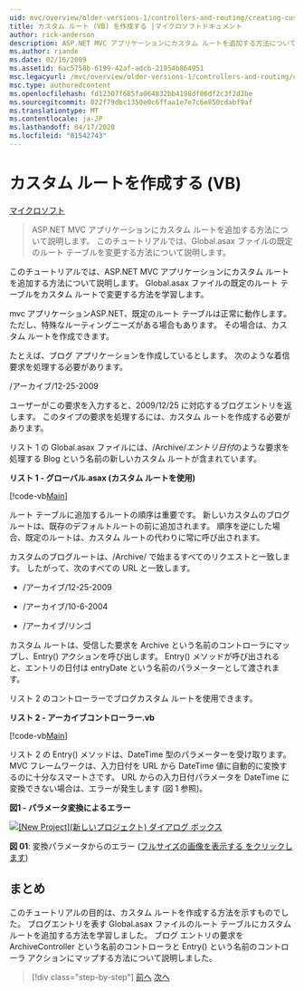 ```yaml
---
uid: mvc/overview/older-versions-1/controllers-and-routing/creating-custom-routes-vb
title: カスタム ルート (VB) を作成する |マイクロソフトドキュメント
author: rick-anderson
description: ASP.NET MVC アプリケーションにカスタム ルートを追加する方法について説明します。 このチュートリアルでは、Global.asax ファイルの既定のルート テーブルを変更する方法について説明します。
ms.author: riande
ms.date: 02/16/2009
ms.assetid: 6ac5758b-6199-42af-adcb-21954b864951
msc.legacyurl: /mvc/overview/older-versions-1/controllers-and-routing/creating-custom-routes-vb
msc.type: authoredcontent
ms.openlocfilehash: fd12307f685fa064832bb4198df06df2c3f2d3be
ms.sourcegitcommit: 022f79dbc1350e0c6ffaa1e7e7c6e850cdabf9af
ms.translationtype: MT
ms.contentlocale: ja-JP
ms.lasthandoff: 04/17/2020
ms.locfileid: "81542743"
---
```

# <a name="creating-custom-routes-vb"></a>カスタム ルートを作成する (VB)

[マイクロソフト](https://github.com/microsoft)

> ASP.NET MVC アプリケーションにカスタム ルートを追加する方法について説明します。 このチュートリアルでは、Global.asax ファイルの既定のルート テーブルを変更する方法について説明します。

このチュートリアルでは、ASP.NET MVC アプリケーションにカスタム ルートを追加する方法について説明します。 Global.asax ファイルの既定のルート テーブルをカスタム ルートで変更する方法を学習します。

mvc アプリケーションASP.NET、既定のルート テーブルは正常に動作します。 ただし、特殊なルーティングニーズがある場合もあります。 その場合は、カスタム ルートを作成できます。

たとえば、ブログ アプリケーションを作成しているとします。 次のような着信要求を処理する必要があります。

/アーカイブ/12-25-2009

ユーザーがこの要求を入力すると、2009/12/25 に対応するブログエントリを返します。 このタイプの要求を処理するには、カスタム ルートを作成する必要があります。

リスト 1 の Global.asax ファイルには、/Archive/*エントリ日付*のような要求を処理する Blog という名前の新しいカスタム ルートが含まれています。

**リスト 1 - グローバル.asax (カスタム ルートを使用)**

[!code-vb[Main](creating-custom-routes-vb/samples/sample1.vb)]

ルート テーブルに追加するルートの順序は重要です。 新しいカスタムのブログルートは、既存のデフォルトルートの前に追加されます。 順序を逆にした場合、既定のルートは、カスタム ルートの代わりに常に呼び出されます。

カスタムのブログルートは、/Archive/ で始まるすべてのリクエストと一致します。 したがって、次のすべての URL と一致します。

- /アーカイブ/12-25-2009

- /アーカイブ/10-6-2004

- /アーカイブ/リンゴ

カスタム ルートは、受信した要求を Archive という名前のコントローラにマップし、Entry() アクションを呼び出します。 Entry() メソッドが呼び出されると、エントリの日付は entryDate という名前のパラメーターとして渡されます。

リスト 2 のコントローラーでブログカスタム ルートを使用できます。

**リスト 2 - アーカイブコントローラー.vb**

[!code-vb[Main](creating-custom-routes-vb/samples/sample2.vb)]

リスト 2 の Entry() メソッドは、DateTime 型のパラメーターを受け取ります。 MVC フレームワークは、入力日付を URL から DateTime 値に自動的に変換するのに十分なスマートさです。 URL からの入力日付パラメータを DateTime に変換できない場合は、エラーが発生します (図 1 参照)。

**図1 - パラメータ変換によるエラー**

[![[New Project]\(新しいプロジェクト\) ダイアログ ボックス](creating-custom-routes-vb/_static/image1.jpg)](creating-custom-routes-vb/_static/image1.png)

**図 01**: 変換パラメータからのエラー ([フルサイズの画像を表示する をクリックします](creating-custom-routes-vb/_static/image2.png))

## <a name="summary"></a>まとめ

このチュートリアルの目的は、カスタム ルートを作成する方法を示すものでした。 ブログエントリを表す Global.asax ファイルのルート テーブルにカスタム ルートを追加する方法を学習しました。 ブログ エントリの要求を ArchiveController という名前のコントローラと Entry() という名前のコントローラ アクションにマップする方法について説明しました。

> [!div class="step-by-step"]
> [前へ](asp-net-mvc-controller-overview-vb.md)
> [次へ](creating-a-route-constraint-vb.md)
